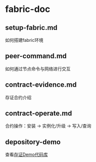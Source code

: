 # fabric-doc

## setup-fabric.md
如何搭建fabric环境

## peer-command.md
如何通过节点命令与网络进行交互

## contract-evidence.md
存证合约介绍

## contract-operate.md
合约操作：安装 -> 实例化/升级 -> 写入/查询

## depository-demo

查看[存证Demo代码库](https://github.com/PercivalZhang/fabric-doc/tree/master/depository-demo)

